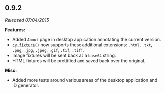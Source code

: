 ## 0.9.2

*Released 07/04/2015*

**Features:**

- Added `About` page in desktop application annotating the current version.
- [`cy.fixture()`](/api/commands/fixture) now supports these additional extensions: `.html`, `.txt`, `.png`, `.jpg`, `.jpeg`, `.gif`, `.tif`, `.tiff`.
- Image fixtures will be sent back as a `base64` string.
- HTML fixtures will be prettified and saved back over the original.

**Misc:**

- Added more tests around various areas of the desktop application and ID generator.

